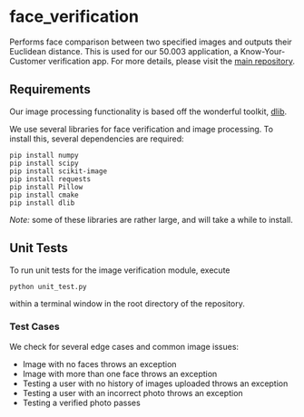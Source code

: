 # face_verification

Performs face comparison between two specified images and outputs their Euclidean distance. This is used for our 50.003 application, a Know-Your-Customer verification app. For more details, please visit the [main repository](https://github.com/132lilinwei/newsite).

## Requirements

Our image processing functionality is based off the wonderful toolkit, [dlib](https://github.com/davisking/dlib).

We use several libraries for face verification and image processing. To install this, several dependencies are required:

```
pip install numpy
pip install scipy
pip install scikit-image
pip install requests
pip install Pillow
pip install cmake
pip install dlib

```

*Note:* some of these libraries are rather large, and will take a while to install.


## Unit Tests

To run unit tests for the image verification module, execute

```
python unit_test.py
```

within a terminal window in the root directory of the repository.

### Test Cases

We check for several edge cases and common image issues:

* Image with no faces throws an exception
* Image with more than one face throws an exception
* Testing a user with no history of images uploaded throws an exception
* Testing a user with an incorrect photo throws an exception
* Testing a verified photo passes


